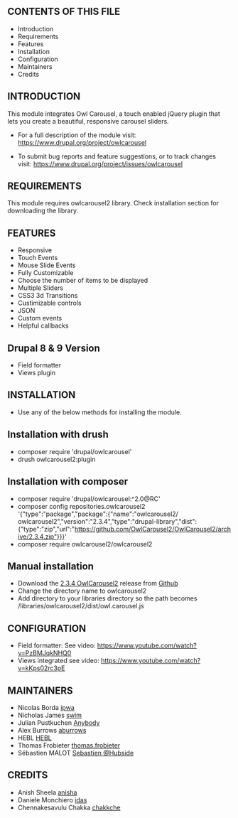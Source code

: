 CONTENTS OF THIS FILE
---------------------

 * Introduction
 * Requirements
 * Features
 * Installation
 * Configuration
 * Maintainers
 * Credits


INTRODUCTION
------------
This module integrates Owl Carousel,
a touch enabled jQuery plugin that lets you create a beautiful,
 responsive carousel sliders.

 * For a full description of the module visit:
   https://www.drupal.org/project/owlcarousel

 * To submit bug reports and feature suggestions, or to track changes visit:
   https://www.drupal.org/project/issues/owlcarousel


REQUIREMENTS
------------

This module requires owlcarousel2 library. Check installation section
for downloading the library.


FEATURES
--------

 * Responsive
 * Touch Events
 * Mouse Slide Events
 * Fully Customizable
 * Choose the number of items to be displayed
 * Multiple Sliders
 * CSS3 3d Transitions
 * Custimizable controls
 * JSON
 * Custom events
 * Helpful callbacks

  Drupal 8 & 9 Version
  --------------------
   * Field formatter
   * Views plugin


INSTALLATION
------------

 * Use any of the below methods for installing the module.


 Installation with drush
 -----------------------

   * composer require 'drupal/owlcarousel'
   * drush owlcarousel2:plugin


 Installation with composer
 --------------------------

   * composer require 'drupal/owlcarousel:^2.0@RC'
   * composer config repositories.owlcarousel2 '{"type":"package","package":{"name":"owlcarousel2/  owlcarousel2","version":"2.3.4","type":"drupal-library","dist":{"type":"zip","url":"https://github.com/OwlCarousel2/OwlCarousel2/archive/2.3.4.zip"}}}'
   * composer require owlcarousel2/owlcarousel2


 Manual installation
 -------------------

  * Download the [2.3.4 OwlCarousel2](https://github.com/OwlCarousel2/OwlCarousel2/archive/refs/tags/2.3.4.zip) release from [Github](https://github.com/OwlCarousel2/OwlCarousel2)
  * Change the directory name to owlcarousel2
  * Add directory to your libraries directory so the path becomes
    /libraries/owlcarousel2/dist/owl.carousel.js


CONFIGURATION
-------------

 * Field formatter: See video: https://www.youtube.com/watch?v=PzBMJqkNHQ0
 * Views integrated see video: https://www.youtube.com/watch?v=kKps02rc3pE


MAINTAINERS
-----------

 * Nicolas Borda [ipwa](https://www.drupal.org/u/ipwa)
 * Nicholas James [swim](https://www.drupal.org/u/swim)
 * Julian Pustkuchen [Anybody](https://www.drupal.org/u/anybody)
 * Alex Burrows [aburrows](https://www.drupal.org/u/aburrows)
 * HEBL [HEBL](https://www.drupal.org/u/hebl)
 * Thomas Frobieter [thomas.frobieter](https://www.drupal.org/u/thomasfrobieter)
 * Sébastien MALOT [Sebastien @Hubside](https://www.drupal.org/u/sebastien-hubside)


CREDITS
-------

 * Anish Sheela [anisha](https://www.drupal.org/u/anisha)
 * Daniele Monchiero [idas](https://www.drupal.org/u/idas)
 * Chennakesavulu Chakka [chakkche](https://www.drupal.org/u/chakkche)
